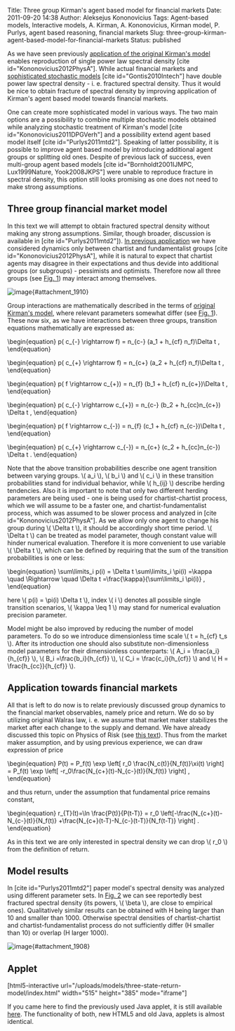 Title: Three group Kirman's agent based model for financial markets
Date: 2011-09-20 14:38
Author: Aleksejus Kononovicius
Tags: Agent-based models, Interactive models, A. Kirman, A. Kononovicius, Kirman model, P. Purlys, agent based reasoning, financial markets
Slug: three-group-kirman-agent-based-model-for-financial-markets
Status: published

As we have seen previously [application of the
original Kirman's
model](/agent-based-herding-model-financial-markets "Agent based herding model of financial markets on Physics of Risk")
enables reproduction of single power law spectral density \[cite
id="Kononovicius2012PhysA"\]. While actual financial markets and
[sophisticated stochastic
models](/long-range-memory-stochastic-model-return "Long-range memory stochastic model of return on Physics of Risk")
\[cite id="Gontis2010Intech"\] have double power law spectral density -
i. e. fractured spectral density. Thus it would be nice to obtain
fracture of spectral density by improving application of Kirman's agent
based model towards financial markets.<!--more-->

One can create more sophisticated model in various ways. The two main
options are a possibility to combine multiple stochastic models obtained
while analyzing stochastic treatment of Kirman's model \[cite
id="Kononovicius2011DPGVerh"\] and a possibility extend agent based
model itself \[cite id="Purlys2011mtd2"\]. Speaking of latter
possibility, it is possible to improve agent based model by introducing
additional agent groups or splitting old ones. Despite of previous lack
of success, even multi-group agent based models \[cite
id="Bornholdt2001IJMPC, Lux1999Nature, Yook2008JKPS"\] were unable to
reproduce fracture in spectral density, this option still looks
promising as one does not need to make strong assumptions.

Three group financial market model
----------------------------------

In this text we will attempt to obtain fractured spectral density
without making any strong assumptions. Similar, though broader,
discussion is available in \[cite id="Purlys2011mtd2"\]). [In previous
application](/agent-based-herding-model-financial-markets "Agent based herding model of financial markets on Physics of Risk")
we have considered dynamics only between chartist and fundamentalist
groups \[cite id="Kononovicius2012PhysA"\], while it is natural to
expect that chartist agents may disagree in their expectations and thus
devide into additional groups (or subgroups) - pessimists and optimists.
Therefore now all three groups (see [Fig. 1](#attachment_1910)) may
interact among themselves.

![image](/uploads/2011/09/three-type.png "Three groups interactions: f - fundamentalists, c+ -
chartists optimists, c- - chartists pessimists. Symbols written near
the bubbles correspond to the parameters related to individual decision,
while symbols written on the inter-connections are related to
herding."){#attachment_1910} 

Group interactions are mathematically described in the terms of
[original Kirman's
model](/kirman-ants "Kirman’s ant colony model on Physics of Risk"),
where relevant parameters somewhat differ (see [Fig.
1](#attachment_1910)). These now six, as we have interactions between
three groups, transition equations mathematically are expressed as:


\begin{equation}
 p( c\_{-} \rightarrow f) = n\_{c-} (a\_1 + h\_{cf} n\_f)\Delta t , 
\end{equation}



\begin{equation}
 p( c\_{+} \rightarrow f) = n\_{c+} (a\_2 + h\_{cf} n\_f)\Delta t , 
\end{equation}



\begin{equation}
 p( f \rightarrow c\_{+}) = n\_{f} (b\_1 + h\_{cf} n\_{c+})\Delta t , 
\end{equation}



\begin{equation}
 p( c\_{-} \rightarrow c\_{+}) = n\_{c-} (b\_2 + h\_{cc}n\_{c+}) \Delta t , 
\end{equation}



\begin{equation}
 p( f \rightarrow c\_{-}) = n\_{f} (c\_1 + h\_{cf} n\_{c-})\Delta t , 
\end{equation}



\begin{equation}
 p( c\_{+} \rightarrow c\_{-}) = n\_{c+} (c\_2 + h\_{cc}n\_{c-}) \Delta t . 
\end{equation}


Note that the above transition probabilities describe one agent
transition between varying groups. \\\(  a\_i \\\), \\\(  b\_i \\\) and
\\\(  c\_i \\\) in these transition probabilities stand for individual
behavior, while \\\(  h\_{ij} \\\) describe herding tendencies. Also it
is important to note that only two different herding parameters are
being used - one is being used for chartist-chartist process, which we
will assume to be a faster one, and chartist-fundamentalist process,
which was assumed to be slower process and analyzed in \[cite
id="Kononovicius2012PhysA"\]. As we allow only one agent to change his
group during \\\(  \Delta t \\\), it should be accordingly short time
period. \\\(  \Delta t \\\) can be treated as model parameter, though
constant value will hinder numerical evaluation. Therefore it is more
convenient to use variable \\\(  \Delta t \\\), which can be defined by
requiring that the sum of the transition probabilities is one or less:


\begin{equation}
 \sum\limits\_i p(i) = \Delta t \sum\limits\_i \pi(i) =\kappa \quad \Rightarrow \quad \Delta t =\frac{\kappa}{\sum\limits\_i \pi(i)} , 
\end{equation}


here \\\(  p(i) = \pi(i) \Delta t \\\), index \\\(  i \\\) denotes all
possible single transition scenarios, \\\(  \kappa \leq 1 \\\) may
stand for numerical evaluation precision parameter.

Model might be also improved by reducing the number of model parameters.
To do so we introduce dimensionless time scale \\\(  t = h\_{cf} t\_s \\\). After its introduction one should also substitute
non-dimensionless model parameters for their dimensionless counterparts:
\\\(  A\_i = \frac{a\_i}{h\_{cf}}  \\\), \\\(  B\_i =\frac{b\_i}{h\_{cf}}  \\\), \\\(  C\_i = \frac{c\_i}{h\_{cf}} \\\) and \\\(  H = \frac{h\_{cc}}{h\_{cf}}  \\\).

Application towards financial markets
-------------------------------------

All that is left to do now is to relate previously discussed group
dynamics to the financial market observables, namely price and return.
We do so by utilizing original Walras law, i. e. we assume that market
maker stabilizes the market after each change to the supply and demand.
We have already discussed this topic on Physics of Risk (see [this
text](/agent-based-herding-model-financial-markets#price-return "Introducing price and return into the agent based herding model of financial markets")).
Thus from the market maker assumption, and by using previous experience,
we can draw expression of price


\begin{equation}
 P(t) = P\_f(t) \exp \left\[ r\_0 \frac{N\_c(t)}{N\_f(t)}\xi(t) \right\] = P\_f(t) \exp \left\[ -r\_0\frac{N\_{c+}(t)-N\_{c-}(t)}{N\_f(t)} \right\] , 
\end{equation}


and thus return, under the assumption that fundamental price remains
constant,


\begin{equation}
 r\_{T}(t)=\ln \frac{P(t)}{P(t-T)} = r\_0 \left\[-\frac{N\_{c+}(t)-N\_{c-}(t)}{N\_f(t)} +\frac{N\_{c+}(t-T)-N\_{c-}(t-T)}{N\_f(t-T)} \right\] . 
\end{equation}


As in this text we are only interested in spectral density we can drop
\\\(  r\_0 \\\) from the definition of return.

Model results
-------------

In \[cite id="Purlys2011mtd2"\] paper model's spectral density was
analyzed using different parameter sets. In [Fig. 2](#attachment_1908)
we can see reportedly best fractured spectral density (its powers,
\\\(  \beta \\\), are close to empirical ones). Qualitatively similar
results can be obtained with H being larger than 10 and smaller than
1000. Otherwise spectral densities of chartist-chartist and
chartist-fundamentalist process do not sufficiently differ (H smaller
than 10) or overlap (H larger 1000).

![image](/uploads/2011/09/spectra.png "Spectral density (red curve) of absolute return time
series obtained by numerically evaluating the discussed model and its
power law fits (blue curves). Powers of power law fits: \\\( \beta=0.68 \\\), \\\( \beta=0.22 \\\).
Model parameters: \\\( a_1=a_2=b_1=c_1=30 \\\), \\\( b_2=c_2=500 \\\), \\\( h_{cf}=1 \\\), \\\( H=50 \\\),
\\\( T=0.001 \\\)."){#attachment_1908} 

Applet
------

[html5-interactive
url="/uploads/models/three-state-return-model/index.html"
width="515" height="385" mode="iframe"]

If you came here to find the previously used Java applet, it is still
available [here](/uploads/models/old-java/three-state-model-en.html).
The functionality of both, new HTML5 and old Java, applets is almost
identical.
  

